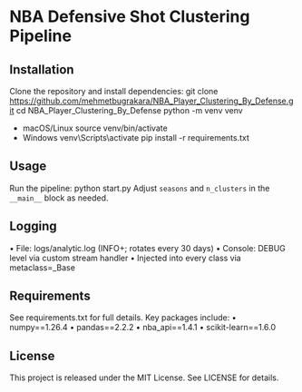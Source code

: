 # NBA Defensive Shot Clustering Pipeline

## Installation
Clone the repository and install dependencies:
git clone https://github.com/mehmetbugrakara/NBA_Player_Clustering_By_Defense.git
cd NBA_Player_Clustering_By_Defense
python -m venv venv
- macOS/Linux
source venv/bin/activate
- Windows
venv\Scripts\activate
pip install -r requirements.txt

## Usage
Run the pipeline:
python start.py
Adjust `seasons` and `n_clusters` in the `__main__` block as needed.

## Logging
• File: logs/analytic.log (INFO+; rotates every 30 days)
• Console: DEBUG level via custom stream handler
• Injected into every class via metaclass=_Base

## Requirements
See requirements.txt for full details. Key packages include:
• numpy==1.26.4
• pandas==2.2.2
• nba_api==1.4.1
• scikit-learn==1.6.0

## License
This project is released under the MIT License. See LICENSE for details.
